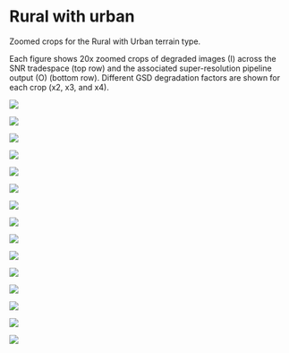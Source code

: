 # Rural with urban

Zoomed crops for the Rural with Urban terrain type.

Each figure shows 20x zoomed crops of degraded images (I) across the SNR tradespace (top row) and the associated super-resolution pipeline output (O) (bottom row). Different GSD degradation factors are shown for each crop (x2, x3, and x4).

![](images/rural_w_urban_cropid1_gsd2_grd0_zoomedcrop.jpg)

![](images/rural_w_urban_cropid1_gsd3_grd0_zoomedcrop.jpg)

![](images/rural_w_urban_cropid1_gsd4_grd0_zoomedcrop.jpg)

![](images/rural_w_urban_cropid2_gsd2_grd0_zoomedcrop.jpg)

![](images/rural_w_urban_cropid2_gsd3_grd0_zoomedcrop.jpg)

![](images/rural_w_urban_cropid2_gsd4_grd0_zoomedcrop.jpg)

![](images/rural_w_urban_cropid3_gsd2_grd0_zoomedcrop.jpg)

![](images/rural_w_urban_cropid3_gsd3_grd0_zoomedcrop.jpg)

![](images/rural_w_urban_cropid3_gsd4_grd0_zoomedcrop.jpg)

![](images/rural_w_urban_cropid4_gsd2_grd0_zoomedcrop.jpg)

![](images/rural_w_urban_cropid4_gsd3_grd0_zoomedcrop.jpg)

![](images/rural_w_urban_cropid4_gsd4_grd0_zoomedcrop.jpg)

![](images/rural_w_urban_cropid5_gsd2_grd0_zoomedcrop.jpg)

![](images/rural_w_urban_cropid5_gsd3_grd0_zoomedcrop.jpg)

![](images/rural_w_urban_cropid5_gsd4_grd0_zoomedcrop.jpg)
